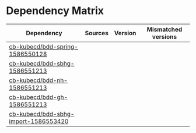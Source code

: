 # Dependency Matrix

Dependency | Sources | Version | Mismatched versions
---------- | ------- | ------- | -------------------
[cb-kubecd/bdd-spring-1586550128](https://github.com/cb-kubecd/bdd-spring-1586550128.git) |  | []() | 
[cb-kubecd/bdd-sbhg-1586551213](https://github.com/cb-kubecd/bdd-sbhg-1586551213.git) |  | []() | 
[cb-kubecd/bdd-nh-1586551213](https://github.com/cb-kubecd/bdd-nh-1586551213.git) |  | []() | 
[cb-kubecd/bdd-gh-1586551213](https://github.com/cb-kubecd/bdd-gh-1586551213.git) |  | []() | 
[cb-kubecd/bdd-sbhg-import-1586553420](https://github.com/cb-kubecd/bdd-sbhg-import-1586553420.git) |  | []() | 
